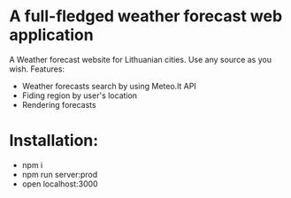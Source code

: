 # A full-fledged weather forecast web application
A Weather forecast website for Lithuanian cities. Use any source as you wish.
Features:
- Weather forecasts search by using Meteo.lt API
- Fiding region by user's location
- Rendering forecasts
# Installation:
- npm i
- npm run server:prod
- open localhost:3000
